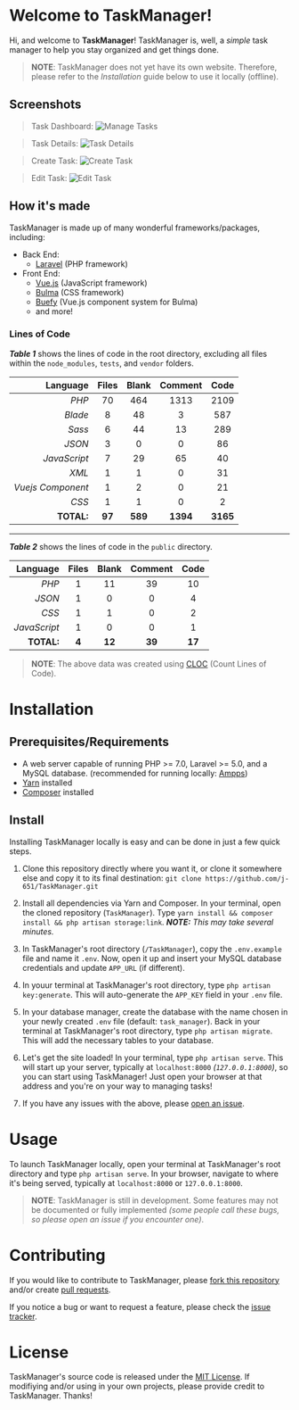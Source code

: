 
# Welcome to TaskManager!
Hi, and welcome to **TaskManager**! TaskManager is, well, a *simple* task manager to help you stay organized and get things done.

> **NOTE**: TaskManager does not yet have its own website. Therefore, please refer to the *Installation* guide below to use it locally (offline).

## Screenshots
> Task Dashboard:
![Manage Tasks](https://user-images.githubusercontent.com/35548468/38783051-0540c036-40cb-11e8-9dc0-92e538cbdc3f.png)

> Task Details:
![Task Details](https://user-images.githubusercontent.com/35548468/38783079-619544b0-40cb-11e8-83fb-8a425d7c9040.png)

> Create Task:
![Create Task](https://user-images.githubusercontent.com/35548468/38783104-b35c2822-40cb-11e8-9a32-ee46d1e03ab1.png)

> Edit Task:
![Edit Task](https://user-images.githubusercontent.com/35548468/38783088-949d8eee-40cb-11e8-898a-a169f54c8af1.png)

## How it's made

TaskManager is made up of many wonderful frameworks/packages, including:

- Back End:
	-  [Laravel](https://github.com/laravel/laravel) (PHP framework)
- Front End:
	-  [Vue.js](https://github.com/vuejs/vue) (JavaScript framework)
	-  [Bulma](https://github.com/jgthms/bulma) (CSS framework)
	-  [Buefy](https://github.com/buefy/buefy) (Vue.js component system for Bulma)
	- and more!

### Lines of Code
***Table 1*** shows the lines of code in the root directory, excluding all files within the `node_modules`, `tests`, and `vendor` folders.

**Language**|**Files**|**Blank**|**Comment**|**Code**
-----:|:-----:|:-----:|:-----:|:-----:
*PHP*|70|464|1313|2109
*Blade*|8|48|3|587
*Sass*|6|44|13|289
*JSON*|3|0|0|86
*JavaScript*|7|29|65|40
*XML*|1|1|0|31
*Vuejs Component*|1|2|0|21
*CSS*|1|1|0|2
**TOTAL:**|**97**|**589**|**1394**|**3165**
---
***Table 2*** shows the lines of code in the `public` directory.

**Language**|**Files**|**Blank**|**Comment**|**Code**
-----:|:-----:|:-----:|:-----:|:-----:
*PHP*|1|11|39|10
*JSON*|1|0|0|4
*CSS*|1|1|0|2
*JavaScript*|1|0|0|1
**TOTAL:**|**4**|**12**|**39**|**17**

> **NOTE**: The above data was created using [CLOC](http://cloc.sourceforge.net) (Count Lines of Code).

# Installation
## Prerequisites/Requirements
- A web server capable of running PHP >= 7.0, Laravel >= 5.0, and a MySQL database. (recommended for running locally: [Ampps](https://www.ampps.com/))
-  [Yarn](https://yarnpkg.com/) installed
-  [Composer](https://getcomposer.org/) installed

## Install

Installing TaskManager locally is easy and can be done in just a few quick steps.

1. Clone this repository directly where you want it, or clone it somewhere else and copy it to its final destination:
	`git clone https://github.com/j-651/TaskManager.git`

2. Install all dependencies via Yarn and Composer. In your terminal, open the cloned repository (`TaskManager`). Type `yarn install && composer install && php artisan storage:link`. ***NOTE:** This may take several minutes.*

3. In TaskManager's root directory (`/TaskManager`), copy the `.env.example` file and name it `.env`. Now, open it up and insert your MySQL database credentials and update `APP_URL` (if different).

4. In youur terminal at TaskManager's root directory, type `php artisan key:generate`. This will auto-generate the `APP_KEY` field in your `.env` file.

5. In your database manager, create the database with the name chosen in your newly created `.env` file (default: `task_manager`). Back in your terminal at TaskManager's root directory, type `php artisan migrate`. This will add the necessary tables to your database.

6. Let's get the site loaded! In your terminal, type `php artisan serve`. This will start up your server, typically at `localhost:8000` *(`127.0.0.1:8000`)*, so you can start using TaskManager! Just open your browser at that address and you're on your way to managing tasks!

7. If you have any issues with the above, please [open an issue](https://github.com/j-651/TaskManager/issues).

# Usage
To launch TaskManager locally, open your terminal at TaskManager's root directory and type `php artisan serve`. In your browser, navigate to where it's being served, typically at `localhost:8000` or `127.0.0.1:8000`.

> **NOTE**: TaskManager is still in development. Some features may not be documented or fully implemented *(some people call these bugs, so please open an issue if you encounter one)*.

# Contributing
If you would like to contribute to TaskManager, please [fork this repository](https://help.github.com/articles/fork-a-repo/) and/or create [pull requests](https://github.com/j-651/TaskManager/pulls).

If you notice a bug or want to request a feature, please check the [issue tracker](https://github.com/j-651/TaskManager/issues).

# License
TaskManager's source code is released under the [MIT License](https://opensource.org/licenses/MIT). If modifiying and/or using in your own projects, please provide credit to TaskManager. Thanks!